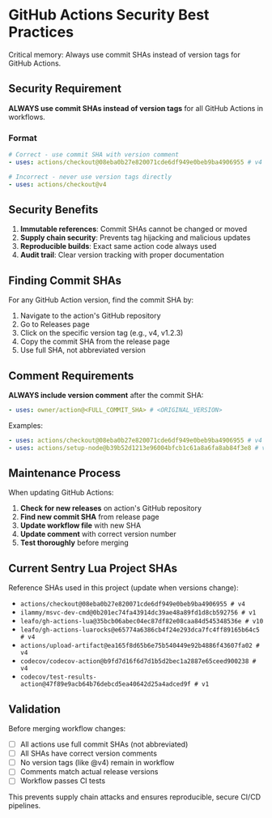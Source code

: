 # GitHub Actions Security Best Practices

Critical memory: Always use commit SHAs instead of version tags for GitHub Actions.

## Security Requirement

**ALWAYS use commit SHAs instead of version tags** for all GitHub Actions in workflows.

### Format
```yaml
# Correct - use commit SHA with version comment
- uses: actions/checkout@08eba0b27e820071cde6df949e0beb9ba4906955 # v4

# Incorrect - never use version tags directly
- uses: actions/checkout@v4
```

## Security Benefits

1. **Immutable references**: Commit SHAs cannot be changed or moved
2. **Supply chain security**: Prevents tag hijacking and malicious updates
3. **Reproducible builds**: Exact same action code always used
4. **Audit trail**: Clear version tracking with proper documentation

## Finding Commit SHAs

For any GitHub Action version, find the commit SHA by:

1. Navigate to the action's GitHub repository
2. Go to Releases page
3. Click on the specific version tag (e.g., v4, v1.2.3)
4. Copy the commit SHA from the release page
5. Use full SHA, not abbreviated version

## Comment Requirements

**ALWAYS include version comment** after the commit SHA:

```yaml
- uses: owner/action@<FULL_COMMIT_SHA> # <ORIGINAL_VERSION>
```

Examples:
```yaml
- uses: actions/checkout@08eba0b27e820071cde6df949e0beb9ba4906955 # v4
- uses: actions/setup-node@b39b52d1213e96004bfcb1c61a8a6fa8ab84f3e8 # v4.0.1
```

## Maintenance Process

When updating GitHub Actions:

1. **Check for new releases** on action's GitHub repository
2. **Find new commit SHA** from release page
3. **Update workflow file** with new SHA
4. **Update comment** with correct version number
5. **Test thoroughly** before merging

## Current Sentry Lua Project SHAs

Reference SHAs used in this project (update when versions change):

- `actions/checkout@08eba0b27e820071cde6df949e0beb9ba4906955 # v4`
- `ilammy/msvc-dev-cmd@0b201ec74fa43914dc39ae48a89fd1d8cb592756 # v1`
- `leafo/gh-actions-lua@35bcb06abec04ec87df82e08caa84d545348536e # v10`
- `leafo/gh-actions-luarocks@e65774a6386cb4f24e293dca7fc4ff89165b64c5 # v4`
- `actions/upload-artifact@ea165f8d65b6e75b540449e92b4886f43607fa02 # v4`
- `codecov/codecov-action@b9fd7d16f6d7d1b5d2bec1a2887e65ceed900238 # v4`
- `codecov/test-results-action@47f89e9acb64b76debcd5ea40642d25a4adced9f # v1`

## Validation

Before merging workflow changes:

- [ ] All actions use full commit SHAs (not abbreviated)
- [ ] All SHAs have correct version comments
- [ ] No version tags (like @v4) remain in workflow
- [ ] Comments match actual release versions
- [ ] Workflow passes CI tests

This prevents supply chain attacks and ensures reproducible, secure CI/CD pipelines.